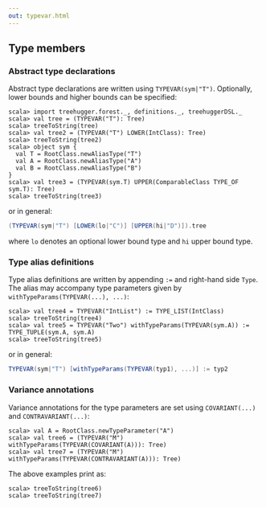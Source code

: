 ```yaml
---
out: typevar.html
---
```


Type members
------------

### Abstract type declarations

Abstract type declarations are written using `TYPEVAR(sym|"T")`. Optionally, lower bounds and higher bounds can be specified:


```console:new
scala> import treehugger.forest._, definitions._, treehuggerDSL._
scala> val tree = (TYPEVAR("T"): Tree)
scala> treeToString(tree)
scala> val tree2 = (TYPEVAR("T") LOWER(IntClass): Tree)
scala> treeToString(tree2)
scala> object sym {
  val T = RootClass.newAliasType("T")
  val A = RootClass.newAliasType("A")
  val B = RootClass.newAliasType("B")
}
scala> val tree3 = (TYPEVAR(sym.T) UPPER(ComparableClass TYPE_OF sym.T): Tree)
scala> treeToString(tree3)
```

or in general:

```scala
(TYPEVAR(sym|"T") [LOWER(lo|"C")] [UPPER(hi|"D")]).tree
```

where `lo` denotes an optional lower bound type and `hi` upper bound type.

### Type alias definitions

Type alias definitions are written by appending `:=` and right-hand side `Type`. The alias may accompany type parameters given by `withTypeParams(TYPEVAR(...), ...)`:

```console
scala> val tree4 = TYPEVAR("IntList") := TYPE_LIST(IntClass)
scala> treeToString(tree4)
scala> val tree5 = TYPEVAR("Two") withTypeParams(TYPEVAR(sym.A)) := TYPE_TUPLE(sym.A, sym.A)
scala> treeToString(tree5)
```

or in general:

```scala
TYPEVAR(sym|"T") [withTypeParams(TYPEVAR(typ1), ...)] := typ2
```

### Variance annotations

Variance annotations for the type parameters are set using `COVARIANT(...)` and `CONTRAVARIANT(...)`:

```console
scala> val A = RootClass.newTypeParameter("A")
scala> val tree6 = (TYPEVAR("M") withTypeParams(TYPEVAR(COVARIANT(A))): Tree)
scala> val tree7 = (TYPEVAR("M") withTypeParams(TYPEVAR(CONTRAVARIANT(A))): Tree)
```

The above examples print as:

```console
scala> treeToString(tree6)
scala> treeToString(tree7)
```
